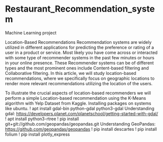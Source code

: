 # Restaurant_Recommendation_system
Machine Learning project 

 Location-Based Recommendations
 Recommendation systems are widely utilized in different applications for predicting the preference or rating of a user 
 in a product or service. Most likely you have come across or interacted with some type of recommender systems in the past 
 few minutes or hours in your online presence.
 These Recommender systems can be of different types and the most prominent ones include Content-based filtering and Collaborative
 filtering. In this article, we will study location-based recommendations, where we specifically focus on geographic locations to render 
 more relevant recommendations utilizing the location of the users.

 To illustrate the crucial aspects of location-based recommenders we will perform a simple Location-based recommendation using the
  K-Means algorithm with Yelp Dataset from Kaggle.
 Installing packages on systems like ubuntu.
! apt install gdal-bin python-gdal python3-gdal 
 Understanding gdal: https://developers.planet.com/planetschool/getting-started-with-gdal/
! apt install python3-rtree 
! pip install git+git://github.com/geopandas/geopandas.git
 Understanding GeoPandas: https://github.com/geopandas/geopandas
! pip install descartes 
! pip install folium 
! pip install plotly_express
